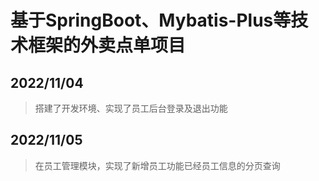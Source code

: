# 基于SpringBoot、Mybatis-Plus等技术框架的外卖点单项目
## 2022/11/04
>搭建了开发环境、实现了员工后台登录及退出功能
## 2022/11/05
>在员工管理模块，实现了新增员工功能已经员工信息的分页查询
